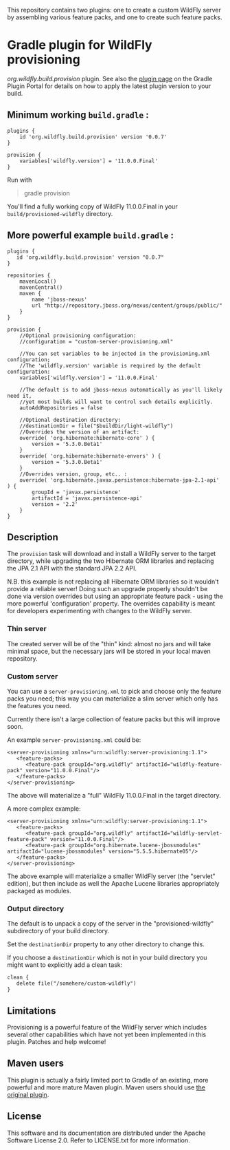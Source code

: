This repository contains two plugins: one to create a custom WildFly server by assembling various feature packs, and one to create such feature packs.

# Gradle plugin for WildFly provisioning

*org.wildfly.build.provision* plugin. See also the [plugin page](https://plugins.gradle.org/plugin/org.wildfly.build.provision) on the Gradle Plugin Portal for details on how to apply the latest plugin version to your build.

## Minimum working `build.gradle` :

	plugins {
		id 'org.wildfly.build.provision' version '0.0.7'
	}
	
	provision {
	    variables['wildfly.version'] = '11.0.0.Final'
	}

Run with

 > gradle provision

You'll find a fully working copy of WildFly 11.0.0.Final in your `build/provisioned-wildfly` directory.


## More powerful example `build.gradle` :

    plugins {
       id 'org.wildfly.build.provision' version "0.0.7"
    }

	repositories {
		mavenLocal()
		mavenCentral()
		maven {
			name 'jboss-nexus'
			url "http://repository.jboss.org/nexus/content/groups/public/"
		}
	}
	
	provision {
		//Optional provisioning configuration:
		//configuration = "custom-server-provisioning.xml"

		//You can set variables to be injected in the provisioning.xml configuration;
		//The 'wildfly.version' variable is required by the default configuration:
		variables['wildfly.version'] = '11.0.0.Final'

		//The default is to add jboss-nexus automatically as you'll likely need it,
		//yet most builds will want to control such details explicitly.
		autoAddRepositories = false
		
		//Optional destination directory:
		//destinationDir = file("$buildDir/light-wildfly")
		//Overrides the version of an artifact:
		override( 'org.hibernate:hibernate-core' ) {
			version = '5.3.0.Beta1'
		}
		override( 'org.hibernate:hibernate-envers' ) {
			version = '5.3.0.Beta1'
		}
		//Overrides version, group, etc.. :
		override( 'org.hibernate.javax.persistence:hibernate-jpa-2.1-api' ) {
			groupId = 'javax.persistence'
			artifactId = 'javax.persistence-api'
			version = '2.2'
		}
	}


## Description

The `provision` task will download and install a WildFly server to the target directory, while
upgrading the two Hibernate ORM libraries and replacing the JPA 2.1 API with the standard JPA 2.2 API.

N.B. this example is not replacing all Hibernate ORM libraries so it wouldn't provide a reliable server!
Doing such an upgrade properly shouldn't be done via version overrides but using an appropriate
feature pack - using the more powerful 'configuration' property.
The overrides capability is meant for developers experimenting with changes to the WildFly server.

### Thin server

The created server will be of the "thin" kind: almost no jars and will take minimal space,
but the necessary jars will be stored in your local maven repository.

### Custom server

You can use a `server-provisioning.xml` to pick and choose only the feature packs you need;
this way you can materialize a slim server which only has the features you need.

Currently there isn't a large collection of feature packs but this will improve soon.

An example `server-provisioning.xml` could be:

    <server-provisioning xmlns="urn:wildfly:server-provisioning:1.1">
       <feature-packs>
	      <feature-pack groupId="org.wildfly" artifactId="wildfly-feature-pack" version="11.0.0.Final"/>
       </feature-packs>
    </server-provisioning>

The above will materialize a "full" WildFly 11.0.0.Final in the target directory.

A more complex example:

    <server-provisioning xmlns="urn:wildfly:server-provisioning:1.1">
       <feature-packs>
          <feature-pack groupId="org.wildfly" artifactId="wildfly-servlet-feature-pack" version="11.0.0.Final"/>
          <feature-pack groupId="org.hibernate.lucene-jbossmodules" artifactId="lucene-jbossmodules" version="5.5.5.hibernate05"/>
       </feature-packs>
    </server-provisioning>

The above example will materialize a smaller WildFly server (the "servlet" edition), but then
include as well the Apache Lucene libraries appropriately packaged as modules.

### Output directory

The default is to unpack a copy of the server in the "provisioned-wildfly" subdirectory of your build
directory.

Set the `destinationDir` property to any other directory to change this.

If you choose a `destinationDir` which is not in your build directory you might want to explicitly add a clean task:

    clean {
       delete file("/somehere/custom-wildfly")
    }

## Limitations

Provisioning is a powerful feature of the WildFly server which includes several other capabilities which have not
yet been implemented in this plugin.
Patches and help welcome!

## Maven users

This plugin is actually a fairly limited port to Gradle of an existing, more powerful and more mature Maven plugin.
Maven users should use [the original plugin](https://github.com/wildfly/wildfly-build-tools/).

## License

This software and its documentation are distributed under the Apache Software License 2.0.
Refer to LICENSE.txt for more information.
